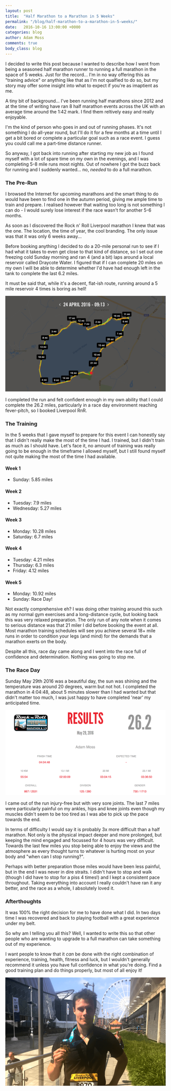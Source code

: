```yaml
---
layout: post
title:  "Half Marathon to a Marathon in 5 Weeks"
permalink: "/blog/half-marathon-to-a-marathon-in-5-weeks/"
date:   2016-10-16 13:00:00 +0000
categories: blog
author: Adam Moss
comments: true
body_class: blog
---
```


I decided to write this post because I wanted to describe how I went from being a seasoned half marathon runner to running a full marathon in the space of 5 weeks. Just for the record... I'm in no way offering this as "training advice" or anything like that as I'm not qualfied to do so, but my story may offer some insight into what to expect if you're as imaptient as me.

A tiny bit of background... I've been running half marathons since 2012 and at the time of writing have ran 8 half marathon events across the UK with an average time around the 1:42 mark. I find them reltively easy and really enjoyable.

I'm the kind of person who goes in and out of running phases. It's not something I do all-year round, but I'll do it for a few months at a time until I get a bit bored or complete a particular goal such as a race event. I guess you could call me a part-time distance runner.

So anyway, I got back into running after starting my new job as I found myself with a lot of spare time on my own in the evenings, and I was completing 5-8 mile runs most nights. Out of nowhere I got the buzz back for running and I suddenly wanted... no, *needed* to do a full marathon.

### The Pre-Run

I browsed the Internet for upcoming marathons and the smart thing to do would have been to find one in the autumn period, giving me ample time to train and prepare. I realised however that waiting too long is not something I can do - I would surely lose interest if the race wasn't for another 5-6 months.

As soon as I discovered the Rock n' Roll Liverpool marathon I knew that was the one. The location, the time of year, the cool branding. The only issue was that it was only 6 weeks away...

Before booking anything I decided to do a 20-mile personal run to see if I had what it takes to even get close to that kind of distance, so I set out one freezing cold Sunday morning and ran 4 (and a bit) laps around a local reservoir called Draycote Water. I figured that if I can complete 20 miles on my own I will be able to determine whether I'd have had enough left in the tank to complete the last 6.2 miles.

It must be said that, while it's a decent, flat-ish route, running around a 5 mile reservoir 4 times is boring as hell!

![Draycote Water Run](/assets/posts/draycote.png)

I completed the run and felt confident enough in my own ability that I could complete the 26.2 miles, particularly in a race day environment reaching fever-pitch, so I booked Liverpool RnR.

### The Training

In the 5 weeks that I gave myself to prepare for this event I can honestly say that I didn't really make the most of the time I had. I trained, but I didn't train as much as I should have. Let's face it, no amount of training was really going to be enough in the timeframe I allowed myself, but I still found myself not quite making the most of the time I had available.

#### Week 1
- Sunday: 5.85 miles

#### Week 2
- Tuesday: 7.9 miles
- Wednesday: 5.27 miles

#### Week 3
- Monday: 10.28 miles
- Saturday: 6.7 miles

#### Week 4
- Tuesday: 4.21 miles
- Thursday: 6.3 miles
- Friday: 4.12 miles

#### Week 5
- Monday: 10.92 miles
- Sunday: Race Day!

Not exactly comprehensive eh? I was doing other training around this such as my normal gym exercises and a long-distance cycle, but looking back this was very relaxed preparation. The only run of any note when it comes to serious distance was that 21 miler I did before booking the event at all. Most marathon training schedules will see you achieve several 18+ mile runs in order to condition your legs (and mind) for the demands that a marathon exerts on the body.

Despite all this, race day came along and I went into the race full of confidence and determination. Nothing was going to stop me.

### The Race Day

Sunday May 29th 2016 was a beautiful day, the sun was shining and the temperature was around 20 degrees, warm but not hot. I completed the marathon in 4:04:48, about 5 minutes slower than I had wanted but that didn't matter too much, I was just happy to have completed 'near' my anticipated time.

![Marathon Results](/assets/posts/results.png)

I came out of the run injury-free but with very sore joints. The last 7 miles were particularly painful on my ankles, hips and knee joints even though my muscles didn't seem to be too tired as I was abe to pick up the pace towards the end.

In terms of difficulty I would say it is probably 3x more difficult than a half marathon. Not only is the physical impact deeper and more prolonged, but keeping the mind engaged and focussed for 4 hours was very difficult. Towards the last few miles you stop being able to enjoy the views and the atmosphere as every thought turns to whatever is hurting most on your body and "when can I stop running?".

Perhaps with better preparation those miles would have been less painful, but in the end I was never in dire straits. I didn't have to stop and walk (though I did have to stop for a piss 4 times!) and I kept a consistent pace throughout. Taking everything into account I really couldn't have ran it any better, and the race as a whole, I absolutely loved it. 

### Afterthoughts

It was 100% the right decision for me to have done what I did. In two days time I was recovered and back to playing football with a great experience under my belt. 

So why am I telling you all this? Well, I wanted to write this so that other people who are wanting to upgrade to a full marathon can take something out of my experience. 

I want people to know that it *can* be done with the right combination of experience, training, health, fitness and luck, but I wouldn't generally recommend it unless you have full confidence in what you're doing. Find a good training plan and do things properly, but most of all enjoy it!

![Finished](/assets/posts/finished.png)